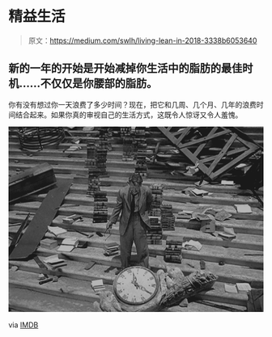 # 精益生活

> 原文：<https://medium.com/swlh/living-lean-in-2018-3338b6053640>

## 新的一年的开始是开始减掉你生活中的脂肪的最佳时机……不仅仅是你腰部的脂肪。

你有没有想过你一天浪费了多少时间？现在，把它和几周、几个月、几年的浪费时间结合起来。如果你真的审视自己的生活方式，这既令人惊讶又令人羞愧。

![](img/acdc39853e4fcdead9bf575401590e71.png)

via [IMDB](http://www.imdb.com/title/tt0734683/mediaviewer/rm3639688192)